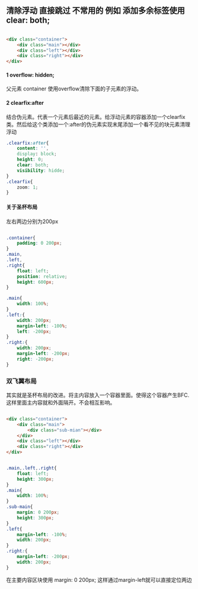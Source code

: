 
## 清除浮动 直接跳过 不常用的 例如 添加多余标签使用clear: both;

```HTML

<div class="container">
	<div class="main"></div>
	<div class="left"></div>
	<div class="right"></div>
</div>

```


#### 1 overflow: hidden;

父元素 container 使用overflow清除下面的子元素的浮动。

#### 2 clearfix:after
结合伪元素。代表一个元素后最近的元素。给浮动元素的容器添加一个clearfix类。然后给这个类添加一个:after的伪元素实现末尾添加一个看不见的块元素清理浮动

```CSS
.clearfix:after{
	content: '',
	display: block;
	height: 0;
	clear: both;
	visibility: hidde;
}
.clearfix{
	zoom: 1;
}

```


#### 关于圣杯布局
左右两边分别为200px


```CSS

.container{
	padding: 0 200px;
}
.main,
.left,
.right{
	float: left;
	position: relative;
	height: 600px;
}

.main{
	width: 100%;
}
.left:{
	width: 200px;
	margin-left: -100%;
	left: -200px;
}
.right:{
	width: 200px;
	margin-left: -200px;
	right: -200px;
}
```

### 双飞翼布局
其实就是圣杯布局的改进。将主内容放入一个容器里面。使得这个容器产生BFC.这样里面主内容就和外面隔开。不会相互影响。

```HTML

<div class="container">
	<div class="main">
		<div class="sub-mian"></div>
	</div>
	<div class="left"></div>
	<div class="right"></div>
</div>

```

```CSS

.main,.left,.right{
	float: left;
	height: 300px;
}
.main{
	width: 100%;
}
.sub-main{
	margin: 0 200px;
	height: 300px;
}
.left{
	margin-left: -100%;
	width: 200px;
}
.right:{
	margin-left: -200px;
	width: 200px;
}
```

在主要内容区块使用 margin: 0 200px; 这样通过margin-left就可以直接定位两边






















